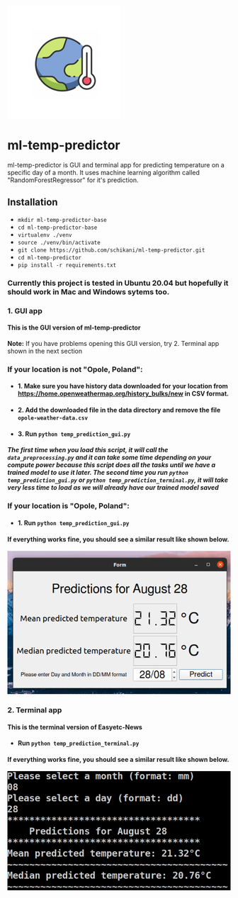![alt text](https://github.com/schikani/ml-temp-predictor/blob/master/ml_temp_prediction.png)
# ml-temp-predictor 
ml-temp-predictor is GUI and terminal app for predicting temperature on a specific day of a month. It uses machine learning algorithm called "RandomForestRegressor" for it's prediction.   

## Installation
* `mkdir ml-temp-predictor-base`
* `cd ml-temp-predictor-base`
* `virtualenv ./venv`
* `source ./venv/bin/activate`
* `git clone https://github.com/schikani/ml-temp-predictor.git`
* `cd ml-temp-predictor`
* `pip install -r requirements.txt`

### Currently this project is tested in Ubuntu 20.04 but hopefully it should work in Mac and Windows sytems too.

### 1. GUI app
#### This is the GUI version of ml-temp-predictor
**Note:** If you have problems opening this GUI version, try 2. Terminal app shown in the next section

### **If your location is not "Opole, Poland":**
* #### 1. Make sure you have history data downloaded for your location from https://home.openweathermap.org/history_bulks/new in CSV format.
* #### 2. Add the downloaded file in the data directory and remove the file `opole-weather-data.csv`
* #### 3. Run `python temp_prediction_gui.py`
##### The first time when you load this script, it will call the `data_preprocessing.py` and it can take some time depending on your compute power because this script does all the tasks until we have a trained model to use it later. The second time you run `python temp_prediction_gui.py` or `python temp_prediction_terminal.py`, it will take very less time to load as we will already have our trained model saved

### **If your location is "Opole, Poland":**
* #### 1. Run `python temp_prediction_gui.py`

#### If everything works fine, you should see a similar result like shown below.
![alt text](https://github.com/schikani/ml-temp-predictor/blob/master/temp_prediction_gui_screenshot.png)

### 2. Terminal app
#### This is the terminal version of Easyetc-News
* #### Run `python temp_prediction_terminal.py`
#### If everything works fine, you should see a similar result like shown below.
![alt text](https://github.com/schikani/ml-temp-predictor/blob/master/temp_prediction_terminal_screenshot.png)
